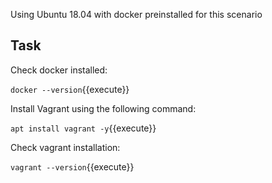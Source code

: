 Using Ubuntu 18.04 with docker preinstalled for this scenario

## Task

Check docker installed:

`docker --version`{{execute}}

Install Vagrant using the following command:

`apt install vagrant -y`{{execute}}

Check vagrant installation:

`vagrant --version`{{execute}}
